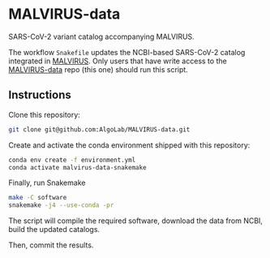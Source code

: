 # MALVIRUS-data
SARS-CoV-2 variant catalog accompanying MALVIRUS.

The workflow `Snakefile` updates the NCBI-based SARS-CoV-2 catalog integrated in [MALVIRUS](https://github.com/algolab/malvirus).
Only users that have write access to the [MALVIRUS-data](https://github.com/AlgoLab/MALVIRUS-data) repo (this one) should run this script.

## Instructions

Clone this repository:

```bash
git clone git@github.com:AlgoLab/MALVIRUS-data.git
```

Create and activate the conda environment shipped with this repository:

```bash
conda env create -f environment.yml
conda activate malvirus-data-snakemake
```

Finally, run Snakemake

```bash
make -C software
snakemake -j4 --use-conda -pr
```

The script will compile the required software, download the data from NCBI, build the updated catalogs.

Then, commit the results.


